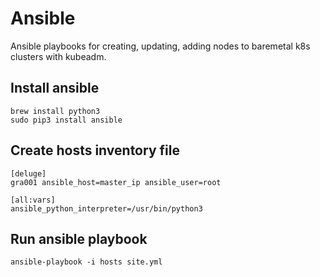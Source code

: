 # Ansible

Ansible playbooks for creating, updating, adding nodes to baremetal k8s clusters with kubeadm.

## Install ansible

```
brew install python3
sudo pip3 install ansible
```

## Create hosts inventory file

```
[deluge]
gra001 ansible_host=master_ip ansible_user=root

[all:vars]
ansible_python_interpreter=/usr/bin/python3
```

## Run ansible playbook

```
ansible-playbook -i hosts site.yml
```
